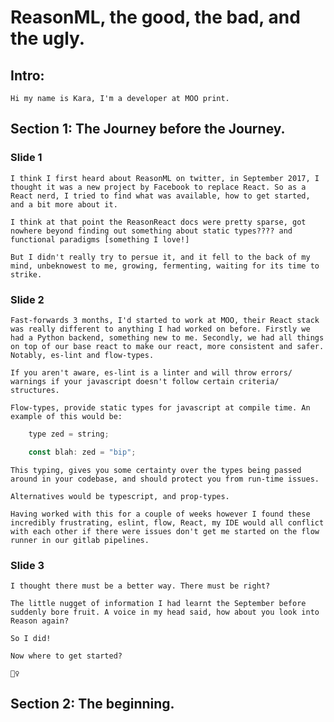 # ReasonML, the good, the bad, and the ugly.

## Intro:

    Hi my name is Kara, I'm a developer at MOO print.

## Section 1: The Journey before the Journey.

### Slide 1

    I think I first heard about ReasonML on twitter, in September 2017, I thought it was a new project by Facebook to replace React. So as a React nerd, I tried to find what was available, how to get started, and a bit more about it.

    I think at that point the ReasonReact docs were pretty sparse, got nowhere beyond finding out something about static types???? and functional paradigms [something I love!]

    But I didn't really try to persue it, and it fell to the back of my mind, unbeknowest to me, growing, fermenting, waiting for its time to strike.

### Slide 2

    Fast-forwards 3 months, I'd started to work at MOO, their React stack was really different to anything I had worked on before. Firstly we had a Python backend, something new to me. Secondly, we had all things on top of our base react to make our react, more consistent and safer. Notably, es-lint and flow-types.

    If you aren't aware, es-lint is a linter and will throw errors/ warnings if your javascript doesn't follow certain criteria/ structures.

    Flow-types, provide static types for javascript at compile time. An example of this would be:

```javascript
    type zed = string;

    const blah: zed = "bip";
```

    This typing, gives you some certainty over the types being passed around in your codebase, and should protect you from run-time issues.

    Alternatives would be typescript, and prop-types.

    Having worked with this for a couple of weeks however I found these incredibly frustrating, eslint, flow, React, my IDE would all conflict with each other if there were issues don't get me started on the flow runner in our gitlab pipelines.

### Slide 3

    I thought there must be a better way. There must be right?

    The little nugget of information I had learnt the September before suddenly bore fruit. A voice in my head said, how about you look into Reason again?

    So I did!

    Now where to get started?

    🕵️‍♀️

## Section 2: The beginning.
